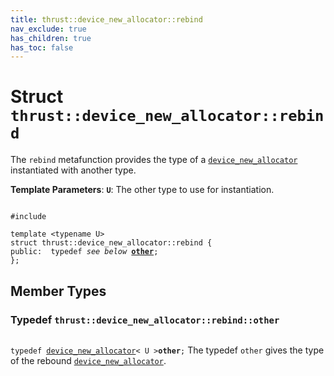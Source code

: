 ```yaml
---
title: thrust::device_new_allocator::rebind
nav_exclude: true
has_children: true
has_toc: false
---
```


# Struct `thrust::device_new_allocator::rebind`

The <code>rebind</code> metafunction provides the type of a <code><a href="{{ site.baseurl }}/api/classes/classthrust_1_1device__new__allocator.html">device&#95;new&#95;allocator</a></code> instantiated with another type.

**Template Parameters**:
**`U`**: The other type to use for instantiation. 

<code class="doxybook">
<span>#include <thrust/device_new_allocator.h></span><br>
<span>template &lt;typename U&gt;</span>
<span>struct thrust::device&#95;new&#95;allocator::rebind {</span>
<span>public:</span><span>&nbsp;&nbsp;typedef <i>see below</i> <b><a href="{{ site.baseurl }}/api/classes/structthrust_1_1device__new__allocator_1_1rebind.html#typedef-other">other</a></b>;</span>
<span>};</span>
</code>

## Member Types

<h3 id="typedef-other">
Typedef <code>thrust::device&#95;new&#95;allocator::rebind::other</code>
</h3>

<code class="doxybook">
<span>typedef <a href="{{ site.baseurl }}/api/classes/classthrust_1_1device__new__allocator.html">device_new_allocator</a>< U ><b>other</b>;</span></code>
The typedef <code>other</code> gives the type of the rebound <code><a href="{{ site.baseurl }}/api/classes/classthrust_1_1device__new__allocator.html">device&#95;new&#95;allocator</a></code>. 



